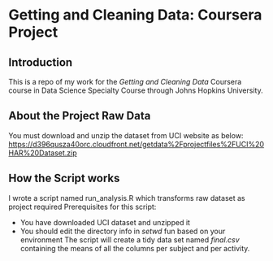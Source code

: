 # Getting and Cleaning Data: Coursera Project
## Introduction
This is a repo of my work for the *Getting and Cleaning Data* Coursera course in Data Science Specialty Course through Johns Hopkins University.
## About the Project Raw Data
You must download and unzip the dataset from UCI website as below:
https://d396qusza40orc.cloudfront.net/getdata%2Fprojectfiles%2FUCI%20HAR%20Dataset.zip
## How the Script works
I wrote a script named run_analysis.R which transforms raw dataset as project required 
Prerequisites for this script:
* You have downloaded UCI dataset and unzipped it
* You should edit the directory info in *setwd* fun based on your environment
The script will create a tidy data set named *final.csv* containing the means of all the columns per subject and per activity.



